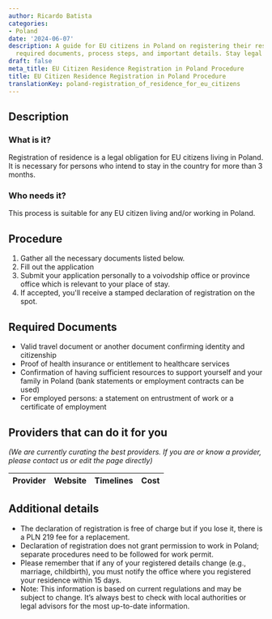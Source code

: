 ```yaml
---
author: Ricardo Batista
categories:
- Poland
date: '2024-06-07'
description: A guide for EU citizens in Poland on registering their residence, including
  required documents, process steps, and important details. Stay legal in Poland!
draft: false
meta_title: EU Citizen Residence Registration in Poland Procedure
title: EU Citizen Residence Registration in Poland Procedure
translationKey: poland-registration_of_residence_for_eu_citizens
---
```



## Description
### What is it?
Registration of residence is a legal obligation for EU citizens living in Poland. It is necessary for persons who intend to stay in the country for more than 3 months.

### Who needs it?
This process is suitable for any EU citizen living and/or working in Poland.

## Procedure

1. Gather all the necessary documents listed below.
2. Fill out the application   
3. Submit your application personally to a voivodship office or province office which is relevant to your place of stay.
4. If accepted, you'll receive a stamped declaration of registration on the spot.

## Required Documents

-	Valid travel document or another document confirming identity and citizenship
-	Proof of health insurance or entitlement to healthcare services
-	Confirmation of having sufficient resources to support yourself and your family in Poland (bank statements or employment contracts can be used)
-	For employed persons: a statement on entrustment of work or a certificate of employment

## Providers that can do it for you

_(We are currently curating the best providers. If you are or know a provider, please contact us or edit the page directly)_

| Provider        |     Website     |     Timelines    |       Cost      |
| --------------- | --------------- |  :-------------: | :-------------: |

## Additional details

-	The declaration of registration is free of charge but if you lose it, there is a PLN 219 fee for a replacement.
-	Declaration of registration does not grant permission to work in Poland; separate procedures need to be followed for work permit.
-	Please remember that if any of your registered details change (e.g., marriage, childbirth), you must notify the office where you registered your residence within 15 days.
-	Note: This information is based on current regulations and may be subject to change. It’s always best to check with local authorities or legal advisors for the most up-to-date information.